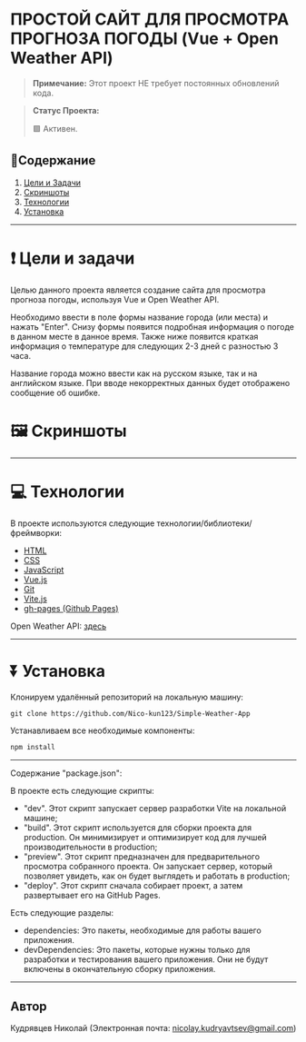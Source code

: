 # ПРОСТОЙ САЙТ ДЛЯ ПРОСМОТРА ПРОГНОЗА ПОГОДЫ (Vue + Open Weather API)

> **Примечание:** Этот проект НЕ требует постоянных обновлений кода.

> **Статус Проекта:**
>
> 🟩 Активен.

## 📑Содержание

1. [Цели и Задачи](#-цели-и-задачи)
2. [Скриншоты](#-скриншоты)
3. [Технологии](#-технологии)
4. [Установка](#-установка)

---

# ❗ Цели и задачи

Целью данного проекта является создание сайта для просмотра прогноза погоды, используя Vue и Open Weather API.

Необходимо ввести в поле формы название города (или места) и нажать "Enter". Снизу формы появится подробная информация о погоде в данном месте в данное время. Также ниже появится краткая информация о температуре для следующих 2-3 дней с разностью 3 часа.

Название города можно ввести как на русском языке, так и на английском языке. При вводе некорректных данных будет отображено сообщение об ошибке.

# 🖼 Скриншоты

---

# 💻 Технологии

В проекте используются следующие технологии/библиотеки/фреймворки:

- [HTML](https://developer.mozilla.org/ru/docs/Learn/HTML/Introduction_to_HTML)
- [CSS](https://developer.mozilla.org/en-US/docs/Web/CSS)
- [JavaScript](https://developer.mozilla.org/en-US/docs/Web/JavaScript)
- [Vue.js](https://nodejs.org/)
- [Git](https://git-scm.com/)
- [Vite.js](https://vitejs.dev)
- [gh-pages (Github Pages)](https://docs.github.com/en/pages/getting-started-with-github-pages/creating-a-github-pages-site)

Open Weather API: [здесь](https://openweathermap.org)

---

# ⏬ Установка

Клонируем удалённый репозиторий на локальную машину:

```markdown
git clone https://github.com/Nico-kun123/Simple-Weather-App
```

Устанавливаем все необходимые компоненты:

``` markdown
npm install
```

---

Содержание "package.json":

В проекте есть следующие скрипты:

- "dev". Этот скрипт запускает сервер разработки Vite на локальной машине;
- "build". Этот скрипт используется для сборки проекта для production. Он минимизирует и оптимизирует код для лучшей производительности в production;
- "preview". Этот скрипт предназначен для предварительного просмотра собранного проекта. Он запускает сервер, который позволяет увидеть, как он будет выглядеть и работать в production;
- "deploy". Этот скрипт сначала собирает проект, а затем развертывает его на GitHub Pages.

Есть следующие разделы:

- dependencies: Это пакеты, необходимые для работы вашего приложения.
- devDependencies: Это пакеты, которые нужны только для разработки и тестирования вашего приложения. Они не будут включены в окончательную сборку приложения.

---

## Автор

Кудрявцев Николай (Электронная почта: nicolay.kudryavtsev@gmail.com)
